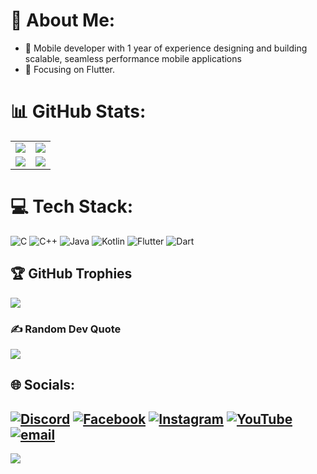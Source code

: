 # 💫 About Me:
- 🔭 Mobile developer with 1 year of experience designing and building scalable, seamless performance mobile applications<br>
- 🌱 Focusing on Flutter.<br/>

# 📊 GitHub Stats:

<table>
  <tr>
    <td><img src="https://github-readme-stats.vercel.app/api?username=hulsambath&theme=github_dark&hide_border=false&include_all_commits=true&count_private=true&card_width=450" /></td>
    <td><img src="https://github-readme-streak-stats.herokuapp.com/?user=hulsambath&theme=github_dark&hide_border=false&card_width=450" /></td>
  </tr>
  <tr>
    <td><img src="https://github-readme-stats.vercel.app/api/top-langs/?username=hulsambath&theme=github_dark&hide_border=false&include_all_commits=true&count_private=true&layout=compact&card_width=450" /></td>
    <td><img src="https://github-contributor-stats.vercel.app/api?username=hulsambath&limit=2&theme=dark&combine_all_yearly_contributions=true&card_width=450" /></td>
  </tr>
</table>


# 💻 Tech Stack:
![C](https://img.shields.io/badge/c-%2300599C.svg?style=for-the-badge&logo=c&logoColor=white) ![C++](https://img.shields.io/badge/c++-%2300599C.svg?style=for-the-badge&logo=c%2B%2B&logoColor=white) ![Java](https://img.shields.io/badge/java-%23ED8B00.svg?style=for-the-badge&logo=openjdk&logoColor=white) ![Kotlin](https://img.shields.io/badge/kotlin-%237F52FF.svg?style=for-the-badge&logo=kotlin&logoColor=white) ![Flutter](https://img.shields.io/badge/Flutter-%2302569B.svg?style=for-the-badge&logo=Flutter&logoColor=white) ![Dart](https://img.shields.io/badge/dart-%230175C2.svg?style=for-the-badge&logo=dart&logoColor=white)<br/>

## 🏆 GitHub Trophies
![](https://github-profile-trophy.vercel.app/?username=hulsambath&theme=github_dark&no-frame=false&no-bg=false&margin-w=4)<br/>

### ✍️ Random Dev Quote
![](https://quotes-github-readme.vercel.app/api?type=horizontal&theme=tokyonight)

## 🌐 Socials:
[![Discord](https://img.shields.io/badge/Discord-%237289DA.svg?logo=discord&logoColor=white)](https://discord.gg/sambath_twentythree) [![Facebook](https://img.shields.io/badge/Facebook-%231877F2.svg?logo=Facebook&logoColor=white)](https://facebook.com/therealsambath) [![Instagram](https://img.shields.io/badge/Instagram-%23E4405F.svg?logo=Instagram&logoColor=white)](https://instagram.com/hulsambathh) [![YouTube](https://img.shields.io/badge/YouTube-%23FF0000.svg?logo=YouTube&logoColor=white)](https://youtube.com/@hulsambath) [![email](https://img.shields.io/badge/Email-D14836?logo=gmail&logoColor=white)](mailto:hulsambath14@gmail.com) 
---
[![](https://visitcount.itsvg.in/api?id=hulsambath&icon=0&color=0)](https://visitcount.itsvg.in)
